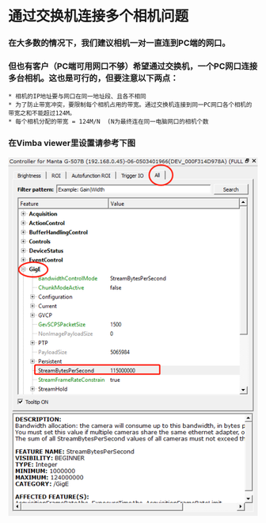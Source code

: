# 通过交换机连接多个相机问题

### 在大多数的情况下，我们建议相机一对一直连到PC端的网口。

### 但也有客户（PC端可用网口不够）希望通过交换机，一个PC网口连接多台相机。这也是可行的，但要注意以下两点：
    * 相机的IP地址要与网口在同一地址段、且各不相同
    * 为了防止带宽冲突，要限制每个相机占用的带宽。通过交换机连接到同一PC网口各个相机的带宽之和不能超过124M。
    * 每个相机分配的带宽 = 124M/N  (N为最终连在同一电脑网口的相机个数
### 在Vimba viewer里设置请参考下图   
![GitHub](setbandwidth.png "GitHub,Social Coding")
